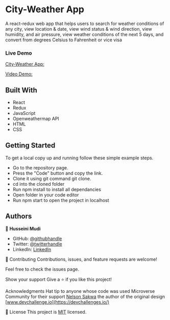 # City-Weather App
A react-redux web app that helps users to search for weather conditions of any city, view location & date, view wind status & wind direction, view humidity, and air pressure, view weather conditions of the next 5 days, and convert from degrees Celsius to Fahrenheit or vice visa

### Live Demo
[City-Weather App:](https://joyful-arithmetic-e662f9.netlify.app/)

[Video Demo:](https://www.loom.com/share/c23713d790e04c41b33e9dafc96933c6) 


## Built With
- React
- Redux
- JavaScript
- Openweathermap API
- HTML
- CSS

## Getting Started
To get a local copy up and running follow these simple example steps.

- Go to the repository page. 
- Press the "Code" button and copy the link. 
- Clone it using git command git clone.
- cd into the cloned folder 
- Run npm install to install all dependancies 
- Open folder in your code editor 
- Run npm start to open the project in localhost

## Authors
👤 **Husseini Mudi**

- GitHub: [@githubhandle](https://github.com/Profsain)
- Twitter: [@twitterhandle](https://twitter.com/profsain)
- LinkedIn: [LinkedIn](https://linkedin.com/in/profsain)


🤝 Contributing
Contributions, issues, and feature requests are welcome!

Feel free to check the issues page.

Show your support
Give a ⭐️ if you like this project!

Acknowledgments
Hat tip to anyone whose code was used
Microverse Community for their support
[Nelson Sakwa](https://www.behance.net/sakwadesignstudio) the author of the original design
[www.devchallenge.io](https://devchallenges.io/)

📝 License
This project is [MIT](./MIT.md) licensed.
